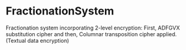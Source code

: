 # FractionationSystem
Fractionation system incorporating 2-level encryption: First, ADFGVX substitution cipher and then, Columnar transposition cipher applied. (Textual data encryption)
